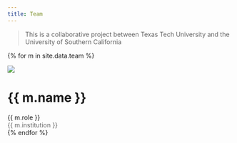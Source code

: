 ```yaml
---
title: Team
---
```


> This is a collaborative project between Texas Tech University and the University of Southern California

{% for m in site.data.team %}
<div class="team">
    <div class="team-photo">
        <img src="/assets/img/{{ m.photo }}"/>
    </div>
    <div class="team-info">
        <h1>{{ m.name }}</h1>
        <div>
            <span>{{ m.role }}</span><br/>
            <span style="color: #666">{{ m.institution }}</span>
        </div>
    </div>
</div>
{% endfor %}
